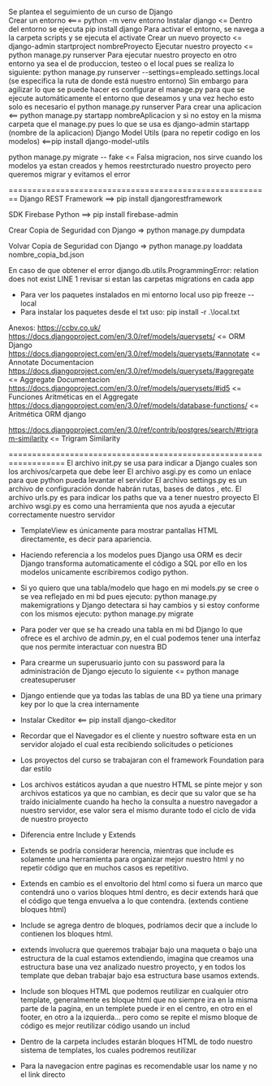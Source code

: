 Se plantea el seguimiento de un curso de Django  
Crear un entorno <=== python -m venv entorno
Instalar django <= Dentro del entorno se ejecuta pip install django
Para activar el entorno, se navega a la carpeta scripts y se ejecuta el activate
Crear un nuevo proyecto <= django-admin startproject nombreProyecto
Ejecutar nuestro proyecto <= python manage.py runserver
Para ejecutar nuestro proyecto en otro entorno ya sea el de produccion, testeo o el local pues se realiza lo siguiente:
python manage.py runserver --settings=empleado.settings.local (se especifica la ruta de donde está nuestro entorno)
Sin embargo para agilizar lo que se puede hacer es  configurar el manage.py para que se ejecute automáticamente el entorno que deseamos
y una vez hecho esto solo es necesario el python manage.py runserver
Para crear una aplicacion <== python manage.py startapp nombreAplicacion y si no estoy en la misma carpeta que el manage.py
pues lo que se usa es django-admin startapp (nombre de la aplicacion)
Django Model Utils (para no repetir codigo en los modelos) <==pip install django-model-utils

python manage.py migrate -- fake <= Falsa migracion, nos sirve cuando los modelos ya estan creados y hemos reestrcturado nuestro proyecto pero queremos migrar y evitamos el error

========================================================
Django REST Framework ==> pip install djangorestframework

SDK Firebase Python ==> pip install firebase-admin

Crear Copia de Seguridad con Django => python manage.py dumpdata

Volvar Copia de Seguridad con Django => python manage.py loaddata nombre_copia_bd.json

En caso de que obtener el error django.db.utils.ProgrammingError: relation does not exist LINE 1 
revisar si estan las carpetas migrations en cada app

- Para ver los paquetes instalados en mi entorno local uso pip freeze --local
- Para instalar los paquetes desde el txt uso: pip install -r .\local.txt

Anexos:
https://ccbv.co.uk/
https://docs.djangoproject.com/en/3.0/ref/models/querysets/ <= ORM Django
https://docs.djangoproject.com/en/3.0/ref/models/querysets/#annotate <= Annotate Documentacion
https://docs.djangoproject.com/en/3.0/ref/models/querysets/#aggregate <= Aggregate Documentacion
https://docs.djangoproject.com/en/3.0/ref/models/querysets/#id5 <= Funciones Aritméticas en el Aggregate
https://docs.djangoproject.com/en/3.0/ref/models/database-functions/ <= Aritmética ORM django

https://docs.djangoproject.com/en/3.0/ref/contrib/postgres/search/#trigram-similarity <= Trigram Similarity

==================================================================
El archivo init.py se usa para indicar a Django cuales son los archivos/carpeta que debe leer
El archivo asgi.py es como un enlace para que python pueda levantar el servidor
El archivo settings.py es un archivo de configuración donde habrán rutas, bases de datos , etc.
El archivo urls.py es para indicar los paths que va a tener nuestro proyecto
El archivo wsgi.py es como una herramienta que nos ayuda a ejecutar correctamente nuestro servidor
- TemplateView es únicamente para mostrar pantallas HTML directamente, es decir para apariencia.
- Haciendo referencia a los modelos pues Django usa ORM es decir Django transforma automaticamente el código a SQL por ello
en los modelos unicamente escribiremos codigo python.
- Si yo quiero que una tabla/modelo que hago en mi models.py se cree o se vea reflejado en mi bd pues ejecuto: python manage.py makemigrations y Django detectara si hay cambios y si estoy conforme con los mismos ejecuto:
python manage.py migrate
- Para poder ver que se ha creado una tabla en mi bd Django lo que ofrece es el archivo de admin.py, en el cual podemos tener  una interfaz
que nos permite interactuar con nuestra BD

- Para crearme un superusuario junto con su password para la administración de Django ejecuto lo siguiente <= python manage  createsuperuser

- Django entiende que ya todas las tablas de una BD ya tiene una primary key por lo que la crea internamente
- Instalar Ckeditor <== pip install django-ckeditor
- Recordar que el Navegador es el cliente y nuestro software esta en un servidor alojado el cual esta recibiendo solicitudes o peticiones
- Los proyectos del curso se trabajaran con el  framework Foundation para dar estilo
- Los archivos estáticos ayudan a que nuestro HTML se pinte mejor y son archivos estaticos ya que no cambian, es decir que su valor que se ha
traído inicialmente cuando ha hecho la consulta a nuestro navegador a nuestro servidor, ese valor sera el mismo durante todo el ciclo de vida de nuestro proyecto

- Diferencia entre Include y Extends
* Extends  se podría considerar herencia, mientras que include es solamente una herramienta para organizar mejor nuestro html y no repetir código que en muchos casos es repetitivo.

* Extends en cambio es el envoltorio del html como si fuera un marco que contendrá uno o varios bloques html dentro, es decir extends hará que el código que tenga envuelva a lo que contendra.  (extends contiene bloques html)

* Include se agrega dentro de bloques, podríamos decir que a include lo contienen los bloques html.

* extends involucra que queremos trabajar bajo una maqueta o bajo una estructura de la cual estamos extendiendo, imagina que creamos una estructura base una vez analizado nuestro proyecto, y en todos los template que deban trabajar bajo esa estructura base usamos extends.

* Include son bloques HTML que podemos reutilizar en cualquier otro template, generalmente es bloque html que no siempre ira en la misma parte de la pagina, en un templete puede ir en el centro, en otro en el footer, en otro a la izquierda... pero como se repite el mismo bloque de código es mejor reutilizar código usando un includ

- Dentro de la carpeta includes estarán bloques HTML de todo nuestro sistema de templates, los cuales podremos reutilizar 

- Para la navegacion entre paginas es recomendable usar los name y no el link directo
